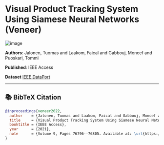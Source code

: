 # Visual Product Tracking System Using Siamese Neural Networks (Veneer)
![image](https://ieee-dataport.org/sites/default/files/styles/home/public/Four_samples.png?itok=tda4w2i5)

**Authors**: Jalonen, Tuomas and Laakom, Faical and Gabbouj, Moncef and Puoskari, Tommi

**Published**: IEEE Access 

**Dataset** [IEEE DataPort](https://ieee-dataport.org/open-access/veneer21)

---

## 📚 BibTeX Citation

```bibtex
@inproceedings{veneer2022,
  author    = {Jalonen, Tuomas and Laakom, Faical and Gabbouj, Moncef and Puoskari, Tommi},
  title     = {Visual Product Tracking System Using Siamese Neural Networks},
  booktitle = {IEEE Access},
  year      = {2021},
  note      = {Volume 9, Pages 76796--76805. Available at: \url{https://doi.org/10.1109/ACCESS.2021.3082934}}
}
```
